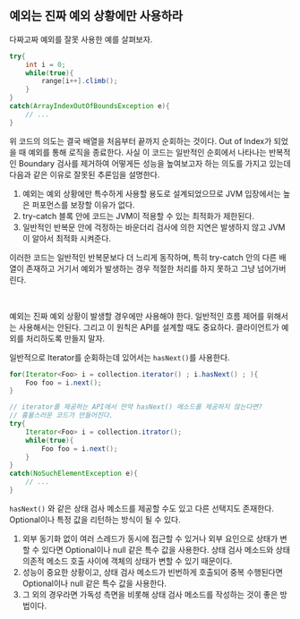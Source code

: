 ## 예외는 진짜 예외 상황에만 사용하라  

다짜고짜 예외를 잘못 사용한 예를 살펴보자.

``` java
try{
	int i = 0;
	while(true){
		range[i++].climb();
	}
}
catch(ArrayIndexOutOfBoundsException e){
	// ...
}
``` 

위 코드의 의도는 결국 배열을 처음부터 끝까지 순회하는 것이다. 
Out of Index가 되었을 때 예외를 통해 로직을 종료한다. 
사실 이 코드는 일반적인 순회에서 나타나는 반복적인 Boundary 검사를 제거하여 어떻게든 성능을 높여보고자 하는 의도를 가지고 있는데 
다음과 같은 이유로 잘못된 추론임을 설명한다.

1. 예외는 예외 상황에만 특수하게 사용할 용도로 설계되었으므로 JVM 입장에서는 높은 퍼포먼스를 보장할 이유가 없다.
2. try-catch 블록 안에 코드는 JVM이 적용할 수 있는 최적화가 제한된다.
3. 일반적인 반복문 안에 걱정하는 바운더리 검사에 의한 지연은 발생하지 않고 JVM이 알아서 최적화 시켜준다.

이러한 코드는 일반적인 반복문보다 더 느리게 동작하며, 특히 try-catch 안의 다른 배열이 존재하고 거기서 예외가 발생하는 경우 
적절한 처리를 하지 못하고 그냥 넘어가버린다.  

<br/>

예외는 진짜 예외 상황이 발생할 경우에만 사용해야 한다. 일반적인 흐름 제어를 위해서는 사용해서는 안된다. 
그리고 이 원칙은 API를 설계할 때도 중요하다. 클라이언트가 예외를 처리하도록 만들지 말자. 

일반적으로 Iterator를 순회하는데 있어서는 ```hasNext()```를 사용한다.

``` java
for(Iterator<Foo> i = collection.iterator() ; i.hasNext() ; ){
	Foo foo = i.next();
}
```

``` java
// iterator를 제공하는 API에서 만약 hasNext() 메소드를 제공하지 않는다면?
// 흉물스러운 코드가 만들어진다.
try{
	Iterator<Foo> i = collection.itrator();
	while(true){
		Foo foo = i.next();
	}
}
catch(NoSuchElementException e){
	// ...
}
```

```hasNext()``` 와 같은 상태 검사 메소드를 제공할 수도 있고 다른 선택지도 존재한다. 
Optional이나 특정 값을 리턴하는 방식이 될 수 있다. 

1. 외부 동기화 없이 여러 스레드가 동시에 접근할 수 있거나 외부 요인으로 상태가 변할 수 있다면 Optional이나 null 같은 특수 값을 사용한다. 상태 검사 메소드와 상태 의존적 메소드 호출 사이에 객체의 상태가 변할 수 있기 때문이다.
2. 성능이 중요한 상황이고, 상태 검사 메소드가 빈번하게 호출되어 중복 수행된다면 Optional이나 null 같은 특수 값을 사용한다.
3. 그 외의 경우라면 가독성 측면을 비롯해 상태 검사 메소드를 작성하는 것이 좋은 방법이다. 